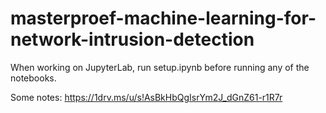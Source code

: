 # masterproef-machine-learning-for-network-intrusion-detection

When working on JupyterLab, run setup.ipynb before running any of the notebooks.



Some notes:
https://1drv.ms/u/s!AsBkHbQgIsrYm2J_dGnZ61-r1R7r

